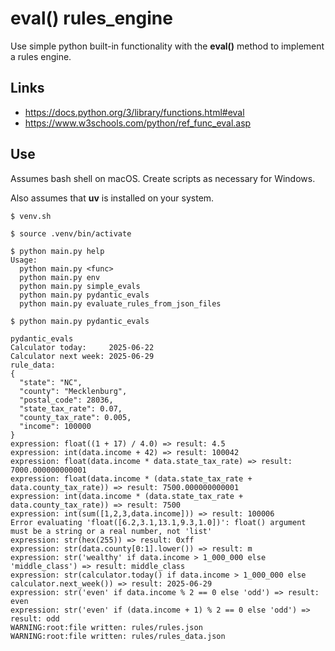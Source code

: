 # eval() rules_engine

Use simple python built-in functionality with the **eval()** method
to implement a rules engine.

## Links

- https://docs.python.org/3/library/functions.html#eval 
- https://www.w3schools.com/python/ref_func_eval.asp

## Use

Assumes bash shell on macOS.  Create scripts as necessary for Windows.

Also assumes that **uv** is installed on your system.

```
$ venv.sh

$ source .venv/bin/activate

$ python main.py help
Usage:
  python main.py <func>
  python main.py env
  python main.py simple_evals
  python main.py pydantic_evals
  python main.py evaluate_rules_from_json_files

$ python main.py pydantic_evals

pydantic_evals
Calculator today:     2025-06-22
Calculator next week: 2025-06-29
rule_data:
{
  "state": "NC",
  "county": "Mecklenburg",
  "postal_code": 28036,
  "state_tax_rate": 0.07,
  "county_tax_rate": 0.005,
  "income": 100000
}
expression: float((1 + 17) / 4.0) => result: 4.5
expression: int(data.income + 42) => result: 100042
expression: float(data.income * data.state_tax_rate) => result: 7000.000000000001
expression: float(data.income * (data.state_tax_rate + data.county_tax_rate)) => result: 7500.000000000001
expression: int(data.income * (data.state_tax_rate + data.county_tax_rate)) => result: 7500
expression: int(sum([1,2,3,data.income])) => result: 100006
Error evaluating 'float([6.2,3.1,13.1,9.3,1.0])': float() argument must be a string or a real number, not 'list'
expression: str(hex(255)) => result: 0xff
expression: str(data.county[0:1].lower()) => result: m
expression: str('wealthy' if data.income > 1_000_000 else 'middle_class') => result: middle_class
expression: str(calculator.today() if data.income > 1_000_000 else calculator.next_week()) => result: 2025-06-29
expression: str('even' if data.income % 2 == 0 else 'odd') => result: even
expression: str('even' if (data.income + 1) % 2 == 0 else 'odd') => result: odd
WARNING:root:file written: rules/rules.json
WARNING:root:file written: rules/rules_data.json
```